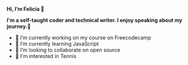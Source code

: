
   **Hi, I’m Felicia 👋**

   **I'm a self-taught coder and technical writer. I enjoy speaking about my journey.🤣**

- 👀 I’m currently working on my course on Freecodecamp 
- 🌱 I’m currently learning JavaScript 
- 💞️ I’m looking to collaborate on open source 
- 🌻 I'm interested in Tennis


